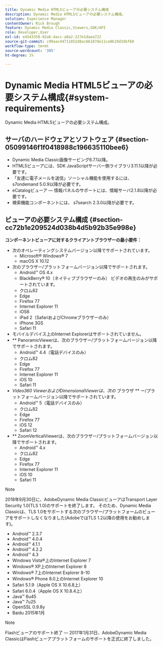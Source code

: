 ```yaml
---
title: Dynamic Media HTML5ビューアの必要システム構成
description: Dynamic Media HTML5ビューアの必要システム構成。
solution: Experience Manager
contentOwner: Rick Brough
feature: Dynamic Media Classic,Viewers,SDK/API
role: Developer,User
exl-id: e4543358-92a6-4acc-a8a2-227e1daea722
source-git-commit: c99aac44711852d8ac661878e11ce0b19d3dbf60
workflow-type: tm+mt
source-wordcount: '305'
ht-degree: 1%

---
```


# Dynamic Media HTML5ビューアの必要システム構成{#system-requirements}

Dynamic Media HTML5ビューアの必要システム構成。

<!-- Updated April 06, 2021 from https://wiki.corp.adobe.com/pages/viewpage.action?spaceKey=scene7qa&title=s7Viewers%2C+S7SDK%2C+S7OnDemand+Release+Notes - Contact is Sasha -->

## サーバのハードウェアとソフトウェア {#section-05099146f1f0418988c196635110bee6}

* Dynamic Media Classic画像サービング6.7.1以降。
* HTML5ビューアには、SDK JavaScriptサーバー側ライブラリ3.11.1以降が必要です。
* 「友達に電子メールを送信」ソーシャル機能を使用するには、 s7ondemand 5.0.9以降が必要です。
* eCatalogビューア — 情報パネルのサポートには、情報サーバ2.1.8以降が必要です。
* 検索機能コンポーネントには、 s7search 2.3.0以降が必要です。

## ビューアの必要システム構成 {#section-cc72b1e209524d038b4d5b92b35e998e}

**コンポーネントビューアに対するクライアントブラウザーの最小要件：**

* 次のオペレーティングシステムバージョン以降でサポートされています。
   * Microsoft® Windows® 7
   * macOS X 10.12
* 次のブラウザー/プラットフォームバージョン以降でサポートされます。
   * Android™ OS 4.x
   * BlackBerry® 10（ネイティブブラウザーのみ） ビデオの再生のみがサポートされています。
   * クロム82
   * Edge
   * Firefox 77
   * Internet Explorer 11
   * iOS6
   * iPad 2（SafariおよびChromeブラウザーのみ）
   * iPhone 3GS
   * Safari 11
* モバイルデバイス上のInternet Explorerはサポートされていません。
* ** PanoramicViewerは、次のブラウザー/プラットフォームバージョン以降でサポートされます。
   * Android™ 4.4（電話デバイスのみ）
   * クロム82
   * Edge
   * Firefox 77
   * Internet Explorer 11
   * iOS 10
   * Safari 11
* *Video360 ViewerおよびDimensionalViewerは、次の* ブラウザ ** ー/プラットフォームバージョン以降でサポートされています。
   * Android™ 5（電話デバイスのみ）
   * クロム82
   * Edge
   * Firefox 77
   * iOS 12
   * Safari 12
* ** ZoomVerticalViewerは、次のブラウザー/プラットフォームバージョン以降でサポートされます。
   * Android™ 4.x
   * クロム82
   * Edge
   * Firefox 77
   * Internet Explorer 11
   * iOS 10
   * Safari 11

>[!NOTE]
>
>2018年9月30日に、AdobeDynamic Media ClassicビューアはTransport Layer Security 1.0(TLS 1.0)のサポートを終了します。 そのため、Dynamic Media Classicは、TLS 1.0をサポートする次のブラウザー/プラットフォームのビューアをサポートしなくなりました(AdobeではTLS 1.2以降の使用をお勧めします)。
>
> * Android™ 2.3.7
> * Android™ 4.0.4
> * Android™ 4.1.1
> * Android™ 4.2.2
> * Android™ 4.3
> * Windows Vista®上のInternet Explorer 7
> * Windows® XP上のInternet Explorer 8
> * Windows® 7上のInternet Explorer 8-10
> * Windows® Phone 8.0上のInternet Explorer 10
> * Safari 5.1.9（Apple OS X 10.6.8上）
> * Safari 6.0.4（Apple OS X 10.8.4上）
> * Java™ 6u45
> * Java™ 7u25
> * OpenSSL 0.9.8y
> * Baidu 2015年1月


>[!NOTE]
>
>Flashビューアのサポート終了 — 2017年1月31日、AdobeDynamic Media ClassicはFlashビューアプラットフォームのサポートを正式に終了しました。
